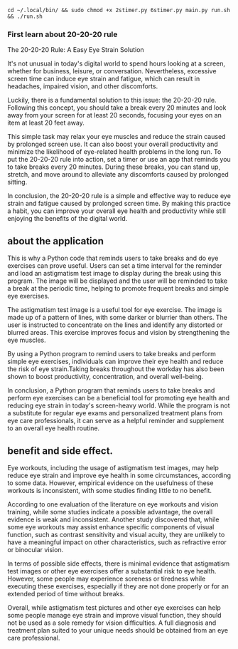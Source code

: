 ```
cd ~/.local/bin/ && sudo chmod +x 2stimer.py 6stimer.py main.py run.sh && ./run.sh
```
### First learn about 20-20-20 rule

The 20-20-20 Rule: A Easy Eye Strain Solution

It's not unusual in today's digital world to spend hours looking at a screen, whether for business, leisure, or conversation. Nevertheless, excessive screen time can induce eye strain and fatigue, which can result in headaches, impaired vision, and other discomforts.

Luckily, there is a fundamental solution to this issue: the 20-20-20 rule. Following this concept, you should take a break every 20 minutes and look away from your screen for at least 20 seconds, focusing your eyes on an item at least 20 feet away.

This simple task may relax your eye muscles and reduce the strain caused by prolonged screen use. It can also boost your overall productivity and minimize the likelihood of eye-related health problems in the long run.
To put the 20-20-20 rule into action, set a timer or use an app that reminds you to take breaks every 20 minutes. During these breaks, you can stand up, stretch, and move around to alleviate any discomforts caused by prolonged sitting.

In conclusion, the 20-20-20 rule is a simple and effective way to reduce eye strain and fatigue caused by prolonged screen time. By making this practice a habit, you can improve your overall eye health and productivity while still enjoying the benefits of the digital world.

## about the application 
This is why a Python code that reminds users to take breaks and do eye exercises can prove useful. Users can set a time interval for the reminder and load an astigmatism test image to display during the break using this program. The image will be displayed and the user will be reminded to take a break at the periodic time, helping to promote frequent breaks and simple eye exercises.

The astigmatism test image is a useful tool for eye exercise. The image is made up of a pattern of lines, with some darker or blurrier than others. The user is instructed to concentrate on the lines and identify any distorted or blurred areas. This exercise improves focus and vision by strengthening the eye muscles.

By using a Python program to remind users to take breaks and perform simple eye exercises, individuals can improve their eye health and reduce the risk of eye strain.Taking breaks throughout the workday has also been shown to boost productivity, concentration, and overall well-being.

In conclusion, a Python program that reminds users to take breaks and perform eye exercises can be a beneficial tool for promoting eye health and reducing eye strain in today's screen-heavy world. While the program is not a substitute for regular eye exams and personalized treatment plans from eye care professionals, it can serve as a helpful reminder and supplement to an overall eye health routine.

##  benefit and side effect.
 Eye workouts, including the usage of astigmatism test images, may help reduce eye strain and improve eye health in some circumstances, according to some data. However, empirical evidence on the usefulness of these workouts is inconsistent, with some studies finding little to no benefit.

According to one evaluation of the literature on eye workouts and vision training, while some studies indicate a possible advantage, the overall evidence is weak and inconsistent. Another study discovered that, while some eye workouts may assist enhance specific components of visual function, such as contrast sensitivity and visual acuity, they are unlikely to have a meaningful impact on other characteristics, such as refractive error or binocular vision.

In terms of possible side effects, there is minimal evidence that astigmatism test images or other eye exercises offer a substantial risk to eye health. However, some people may experience soreness or tiredness while executing these exercises, especially if they are not done properly or for an extended period of time without breaks.

Overall, while astigmatism test pictures and other eye exercises can help some people manage eye strain and improve visual function, they should not be used as a sole remedy for vision difficulties. A full diagnosis and treatment plan suited to your unique needs should be obtained from an eye care professional.
